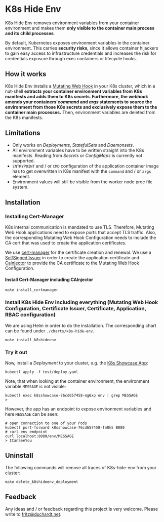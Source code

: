 # K8s Hide Env

K8s Hide Env removes environment variables from your container environment and makes them  **only visible to the container main process and its child processes**.

By default, Kubernetes exposes environment variables in the container environment. This carries **security risks**, since it allows container hijackers to gain easy access to infrastructure credentials and increases the risk for credentials exposure through exec containers or lifecycle hooks.

## How it works

K8s Hide Env installs a [Mutating Web Hook](https://kubernetes.io/blog/2019/03/21/a-guide-to-kubernetes-admission-controllers/) in your K8s cluster, which in a nut-shell **extracts your container environment variables from K8s manifests and adds them to K8s secrets. Furthermore, the webhook amends your containers'*command* and *args* statements to source the environment from those K8s secrets and exclusively expose them to the container main processes.** Then, environment variables are deleted from the K8s manifests.

## Limitations

- Only works on *Deployments*, *StatefulSets* and *Daemonsets*.
- All environment variables have to be written straight into the K8s manifests. Reading from *Secrets* or *ConfigMaps* is currently not supported.
- `ENTRYPOINT` and / or `CMD` configuration of the application container image has to get overwritten in K8s manifest with the `command` and / or `args` element.
- Environment values will still be visible from the worker node proc file system.

## Installation

### Installing Cert-Manager

K8s internal communication is mandated to use TLS. Therefore, Mutating Web Hook applications need to expose ports that accept TLS traffic. Also, the corresponding Mutating Web Hook Configuration needs to include the CA cert that was used to create the application certificates.

We use [cert-manager](https://cert-manager.io/) for the certificate creation and renewal. We use a [SelfSigned Issuer](https://cert-manager.io/docs/configuration/selfsigned/) in order to create the application certificate and [Cainjector](https://cert-manager.io/docs/concepts/ca-injector/) to provide the CA certificate to the Mutating Web Hook Configuration.

#### Install Cert-Manager including CAInjector
```shell
make install_certmanager
```

### Install K8s Hide Env including everything (Mutating Web Hook Configuration, Certificate Issuer, Certificate, Application, RBAC configuration)

We are using Helm in order to do the installation. The corresponding chart can be found under `./charts/k8s-hide-env`.

```shell
make install_k8shideenv
```

### Try it out

Now, install a *Deployment* to your cluster, e.g. the [K8s Showcase App](https://github.com/fritzduchardt/k8s-showcase-application):
```shell
kubectl apply -f test/deploy.yaml
```
Note, that when looking at the container environment, the environment variable `MESSAGE` is not visible:
```shell
kubectl exec k8sshowcase-76cd657458-mg6xp env | grep MESSAGE
> 
```
However, the app has an endpoint to expose environment variables and here `MESSAGE` can be seen:
```
# open connection to one of your Pods
kubectl port-forward k8sshowcase-76cd657458-fm8k5 8080
# curl env endpoint
curl localhost:8080/env/MESSAGE
> ICanSeeYou
```
## Uninstall

The following commands will remove all traces of K8s-hide-env from your cluster: 

```
make delete_k8shideenv_deployment
```

## Feedback

Any ideas and / or feedback regarding this project is very welcome. Please write to [fritz@duchardt.net](mailto:fritz@duchardt.net).
